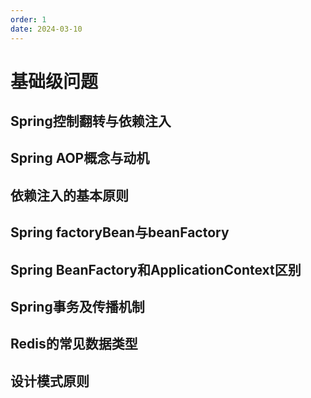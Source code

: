 ```yaml
---
order: 1
date: 2024-03-10
---
```


# 基础级问题

## Spring控制翻转与依赖注入

## Spring AOP概念与动机

## 依赖注入的基本原则

## Spring factoryBean与beanFactory

## Spring BeanFactory和ApplicationContext区别

## Spring事务及传播机制

## Redis的常见数据类型

## 设计模式原则
